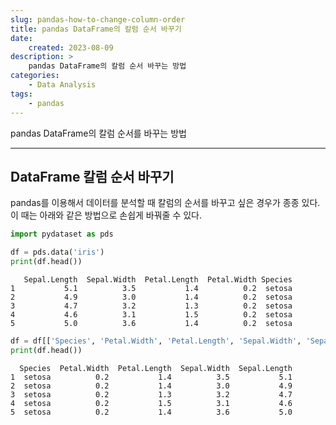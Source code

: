 ```yaml
---
slug: pandas-how-to-change-column-order
title: pandas DataFrame의 칼럼 순서 바꾸기
date:
    created: 2023-08-09
description: >
    pandas DataFrame의 칼럼 순서 바꾸는 방법
categories:
    - Data Analysis
tags:
    - pandas
---
```


pandas DataFrame의 칼럼 순서를 바꾸는 방법  

<!-- more -->

---

## DataFrame 칼럼 순서 바꾸기

pandas를 이용해서 데이터를 분석할 때 칼럼의 순서를 바꾸고 싶은 경우가 종종 있다. 이 때는 아래와 같은 방법으로 손쉽게 바꿔줄 수 있다.  

```python
import pydataset as pds

df = pds.data('iris')
print(df.head())
```
```
   Sepal.Length  Sepal.Width  Petal.Length  Petal.Width Species
1           5.1          3.5           1.4          0.2  setosa
2           4.9          3.0           1.4          0.2  setosa
3           4.7          3.2           1.3          0.2  setosa
4           4.6          3.1           1.5          0.2  setosa
5           5.0          3.6           1.4          0.2  setosa
```

```python
df = df[['Species', 'Petal.Width', 'Petal.Length', 'Sepal.Width', 'Sepal.Length']]
print(df.head())
```
```
  Species  Petal.Width  Petal.Length  Sepal.Width  Sepal.Length
1  setosa          0.2           1.4          3.5           5.1
2  setosa          0.2           1.4          3.0           4.9
3  setosa          0.2           1.3          3.2           4.7
4  setosa          0.2           1.5          3.1           4.6
5  setosa          0.2           1.4          3.6           5.0
```